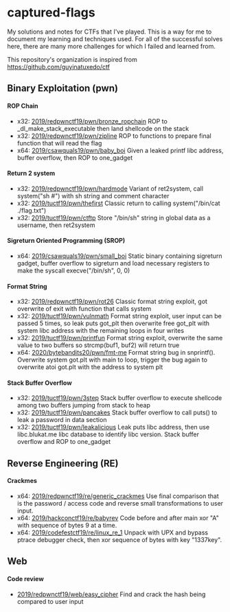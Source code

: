 # captured-flags

My solutions and notes for CTFs that I've played. This is a way for me to document my learning and techniques used. For all of the successful solves here, there are many more challenges for which I failed and learned from.

This repository's organization is inspired from https://github.com/guyinatuxedo/ctf

## Binary Exploitation (pwn)

#### ROP Chain
+ x32: [2019/redpwnctf19/pwn/bronze_ropchain](https://github.com/whoismissing/captured-flags/blob/master/2019/redpwnctf19/pwn/bronze_ropchain/bronze_ropchain_gdb.py) ROP to _dl_make_stack_executable then land shellcode on the stack
+ x32: [2019/redpwnctf19/pwn/zipline](https://github.com/whoismissing/captured-flags/blob/master/2019/redpwnctf19/pwn/zipline/zipline_exploit.py) ROP to functions to prepare final function that will read the flag
+ x64: [2019/csawquals19/pwn/baby_boi](https://github.com/whoismissing/captured-flags/blob/master/2019/csawquals19/pwn/baby_boi/baby_boi_solution.py) Given a leaked printf libc address, buffer overflow, then ROP to one_gadget

#### Return 2 system
+ x32: [2019/redpwnctf19/pwn/hardmode](https://github.com/whoismissing/captured-flags/blob/master/2019/redpwnctf19/pwn/hardmode/notes.txt) Variant of ret2system, call system("sh #") with sh string and comment character
+ x32: [2019/tuctf19/pwn/thefirst](https://github.com/whoismissing/captured-flags/blob/master/2019/tuctf19/pwn/thefirst/thefirst.py) Classic return to calling system("/bin/cat ./flag.txt")
+ x32: [2019/tuctf19/pwn/ctftp](https://github.com/whoismissing/captured-flags/blob/master/2019/tuctf19/pwn/ctftp/ctftp.py) Store "/bin/sh" string in global data as a username, then ret2system

#### Sigreturn Oriented Programming (SROP)
+ x64: [2019/csawquals19/pwn/small_boi](https://github.com/whoismissing/captured-flags/blob/master/2019/csawquals19/pwn/small_boi/small_boi_exploit.py) Static binary containing sigreturn gadget, buffer overflow to sigreturn and load necessary registers to make the syscall execve("/bin/sh", 0, 0)

#### Format String
+ x32: [2019/redpwnctf19/pwn/rot26](https://github.com/whoismissing/captured-flags/blob/master/2019/redpwnctf19/pwn/rot26/notes.txt) Classic format string exploit, got overwrite of exit with function that calls system
+ x32: [2019/tuctf19/pwn/vulnmath](https://github.com/whoismissing/captured-flags/blob/master/2019/tuctf19/pwn/vulnmath/vulnmath.py) Format string exploit, user input can be passed 5 times, so leak puts got_plt then overwrite free got_plt with system libc address with the remaining loops in four writes
+ x32: [2019/tuctf19/pwn/printfun](https://github.com/whoismissing/captured-flags/blob/master/2019/tuctf19/pwn/printfun/printfun.py) Format string exploit, overwrite the same value to two buffers so strcmp(buf1, buf2) will return true
+ x64: [2020/bytebandits20/pwn/fmt-me](./2020/bytebandits20/pwn/fmt-me/fmt-me_solution.py) Format string bug in snprintf(). Overwrite system got.plt with main to loop, trigger the bug again to overwrite atoi got.plt with the address to system plt

#### Stack Buffer Overflow
+ x32: [2019/tuctf19/pwn/3step](https://github.com/whoismissing/captured-flags/blob/master/2019/tuctf19/pwn/3step/3step.py) Stack buffer overflow to execute shellcode among two buffers jumping from stack to heap
+ x32: [2019/tuctf19/pwn/pancakes](https://github.com/whoismissing/captured-flags/blob/master/2019/tuctf19/pwn/pancakes/pancakes.py) Stack buffer overflow to call puts() to leak a password in data section
+ x32: [2019/tuctf19/pwn/leakalicious](https://github.com/whoismissing/captured-flags/blob/master/2019/tuctf19/pwn/leakalicious/leakalicious_final.py) Leak puts libc address, then use libc.blukat.me libc database to identify libc version. Stack buffer overflow and ROP to one_gadget

## Reverse Engineering (RE)

#### Crackmes
+ x64: [2019/redpwnctf19/re/generic_crackmes](https://github.com/whoismissing/captured-flags/blob/master/2019/redpwnctf19/re/generic_crackmes/notes.txt) Use final comparison that is the password / access code and reverse small transformations to user input.
+ x64: [2019/hackconctf19/re/babyrev](https://github.com/whoismissing/captured-flags/blob/master/2019/hackconctf19/re/babyrev.md) Code before and after main xor "A" with sequence of bytes 9 at a time.
+ x64: [2019/codefestctf19/re/linux_re_1](https://github.com/whoismissing/captured-flags/blob/master/2019/codefestctf19/re/linux_re_1/linux_re_1.md) Unpack with UPX and bypass ptrace debugger check, then xor sequence of bytes with key "1337key".

## Web

#### Code review
+ [2019/redpwnctf19/web/easy_cipher](https://github.com/whoismissing/captured-flags/blob/master/2019/redpwnctf19/web/easy_cipher/notes.txt) Find and crack the hash being compared to user input

